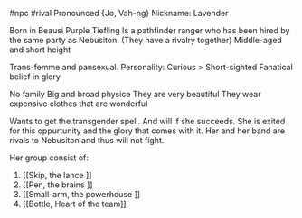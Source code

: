 #npc #rival 
Pronounced {Jo, Vah-ng} Nickname: Lavender

Born in Beausi
Purple Tiefling
Is a pathfinder ranger who has been hired by the same party as Nebusiton. (They have a rivalry together)
Middle-aged and short height

Trans-femme and pansexual.
Personality: Curious > Short-sighted
Fanatical belief in glory

No family
Big and broad physice
They are very beautiful
They wear expensive clothes that are wonderful

Wants to get the transgender spell. And will if she succeeds. She is exited for this oppurtunity and the glory that comes with it.
Her and her band are rivals to Nebusiton and thus will not fight.

Her group consist of:

1. [[Skip, the lance ]]
1. [[Pen, the brains ]]
1. [[Small-arm, the powerhouse ]]
1. [[Bottle, Heart of the team]]